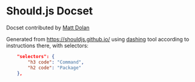 Should.js Docset
=======================

Docset contributed by [Matt Dolan](https://github.com/mgduk)

Generated from https://shouldjs.github.io/
using [dashing](https://github.com/technosophos/dashing) tool according to instructions there,
with selectors:
```json
    "selectors": {
        "h3 code": "Command",
        "h2 code": "Package"
    },
```

